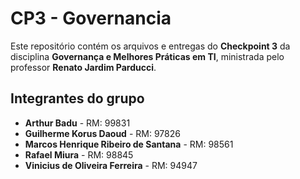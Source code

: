 # CP3 - Governancia

Este repositório contém os arquivos e entregas do **Checkpoint 3** da disciplina **Governança e Melhores Práticas em TI**, ministrada pelo professor **Renato Jardim Parducci**.

## Integrantes do grupo

- **Arthur Badu** - RM: 99831  
- **Guilherme Korus Daoud** - RM: 97826  
- **Marcos Henrique Ribeiro de Santana** - RM: 98561  
- **Rafael Miura** - RM: 98845  
- **Vinicius de Oliveira Ferreira** - RM: 94947
